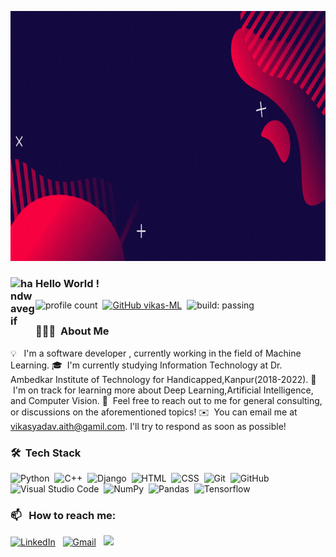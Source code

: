 <p align="center">
 <img  width="800" height="400" src="https://github.com/Vikas-ML/Vikas-ML/blob/main/VIKAS%20YADAV.gif">
</p>


### <img alt="handwavegif" src="https://user-images.githubusercontent.com/39513876/112366216-8cfe7400-8cfe-11eb-8116-7d3dbae20e97.gif" width='40' align="left"/> Hello World !
![profile count](https://komarev.com/ghpvc/?username=vikas-ML&color=red)&nbsp;
[![GitHub vikas-ML](https://img.shields.io/github/followers/Vikas-ML?label=follow&style=social)](https://github.com/Vikas-ML)&nbsp;
![build: passing](https://img.shields.io/badge/build-passing-success)
### 👨🏻‍💻 &nbsp;About Me

💡 &nbsp; I'm a software developer , currently working in the field of Machine Learning.
🎓 &nbsp;I'm currently studying Information Technology at Dr. Ambedkar Institute of Technology for Handicapped,Kanpur(2018-2022).
🌱 &nbsp;I'm on track for learning more about Deep Learning,Artificial Intelligence, and Computer Vision.
💬 &nbsp;Feel free to reach out to me for general consulting, or discussions on the aforementioned topics!
✉️ &nbsp;You can email me at vikasyadav.aith@gamil.com. I'll try to respond as soon as possible!


### 🛠 &nbsp;Tech Stack

![Python](https://img.shields.io/badge/-Python-05122A?style=flat&logo=python)&nbsp;
![C++](https://img.shields.io/badge/-C++-05122A?style=flat&logo=C%2B%2B&logoColor=00599C)&nbsp;
![Django](https://img.shields.io/badge/-Django-05122A?style=flat&logo=django&logoColor=092E20)&nbsp;
![HTML](https://img.shields.io/badge/-HTML-05122A?style=flat&logo=HTML5)&nbsp;
![CSS](https://img.shields.io/badge/-CSS-05122A?style=flat&logo=CSS3&logoColor=1572B6)&nbsp;
![Git](https://img.shields.io/badge/-Git-05122A?style=flat&logo=git)&nbsp;
![GitHub](https://img.shields.io/badge/-GitHub-05122A?style=flat&logo=github)&nbsp;
![Visual Studio Code](https://img.shields.io/badge/-Visual%20Studio%20Code-05122A?style=flat&logo=visual-studio-code&logoColor=007ACC)&nbsp;
![NumPy](https://img.shields.io/badge/numpy%20-%23013243.svg?&style=flat&logo=numpy&logoColor=white)&nbsp;
![Pandas](https://img.shields.io/badge/pandas%20-%23150458.svg?&style=flat&logo=pandas&logoColor=white)&nbsp;
![Tensorflow](https://img.shields.io/badge/pandas%20-%23150458.svg?&style=flat&logo=pandas&logoColor=white)&nbsp;



### 📫 &nbsp; How to reach me:


<a href="https://www.linkedin.com/in/vikas-yadav-ml/"><img alt="LinkedIn" src="https://img.shields.io/badge/linkedin%20-%230077B5.svg?&style=flat&logo=linkedin&logoColor=white"/></a> &nbsp;
<a href="mailto:vikasyadav.aith@gmail.com"><img alt="Gmail" src="https://img.shields.io/badge/Gmail-D14836?style=flat&logo=gmail&logoColor=white" /></a> &nbsp;
<a href="https://instagram.com/vikass_y"><img src="https://img.shields.io/badge/-@vikass_y_-E4405F?style=flat&logo=Instagram&logoColor=white"/></a> &nbsp;









